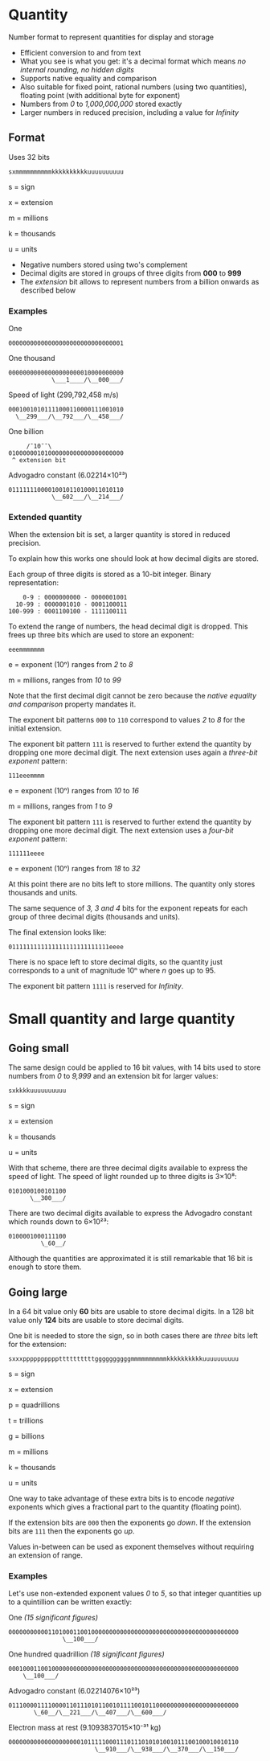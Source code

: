 # Quantity
Number format to represent quantities for display and storage

* Efficient conversion to and from text
* What you see is what you get: it's a decimal format which means _no internal rounding, no hidden digits_
* Supports native equality and comparison
* Also suitable for fixed point, rational numbers (using two quantities), floating point (with additional byte for exponent)
* Numbers from _0_ to _1,000,000,000_ stored exactly
* Larger numbers in reduced precision, including a value for _Infinity_

## Format

Uses 32 bits

~~~
sxmmmmmmmmmmkkkkkkkkkkuuuuuuuuuu
~~~

s
  = sign

x
  = extension

m
  = millions

k
  = thousands

u
  = units

* Negative numbers stored using two's complement
* Decimal digits are stored in groups of three digits from **000** to **999**
* The _extension_ bit allows to represent numbers from a billion onwards as described below

### Examples

One
~~~
00000000000000000000000000000001
~~~

One thousand
~~~
00000000000000000000010000000000
            \___1____/\__000___/
~~~

Speed of light (299,792,458 m/s)
~~~
00010010101111000110000111001010
  \__299___/\__792___/\__458___/
~~~

One billion
~~~
     /¯10¯¯\
01000000101000000000000000000000
 ^ extension bit
~~~

Advogadro constant (6.02214×10²³)
~~~
01111111000010010110100011010110
            \__602___/\__214___/
~~~

### Extended quantity

When the extension bit is set, a larger quantity is stored in reduced precision.

To explain how this works one should look at how decimal digits are stored.

Each group of three digits is stored as a 10-bit integer. Binary representation:

~~~
    0-9 : 0000000000 - 0000001001
  10-99 : 0000001010 - 0001100011
100-999 : 0001100100 - 1111100111
~~~

To extend the range of numbers, the head decimal digit is dropped. This frees up three bits which are used to store an exponent:

~~~
eeemmmmmmm
~~~

e
  = exponent (10ⁿ) ranges from _2_ to _8_

m
  = millions, ranges from _10_ to _99_

Note that the first decimal digit cannot be zero because the _native equality and comparison_ property mandates it.

The exponent bit patterns `000` to `110` correspond to values _2_ to _8_ for the initial extension.

The exponent bit pattern `111` is reserved to further extend the quantity by dropping one more decimal digit.
The next extension uses again a _three-bit exponent_ pattern:

~~~
111eeemmmm
~~~

e
  = exponent (10ⁿ) ranges from _10_ to _16_

m
  = millions, ranges from _1_ to _9_

The exponent bit pattern `111` is reserved to further extend the quantity by dropping one more decimal digit.
The next extension uses a _four-bit exponent_ pattern:

~~~
111111eeee
~~~

e
  = exponent (10ⁿ) ranges from _18_ to _32_

At this point there are no bits left to store millions. The quantity only stores thousands and units.

The same sequence of _3, 3 and 4_ bits for the exponent repeats for each group of three decimal digits (thousands and units).

The final extension looks like:

~~~
0111111111111111111111111111eeee
~~~

There is no space left to store decimal digits, so the quantity just corresponds to a unit of magnitude 10ⁿ where _n_ goes up to 95.

The exponent bit pattern `1111` is reserved for _Infinity_.

# Small quantity and large quantity

## Going small

The same design could be applied to 16 bit values, with 14 bits used to store numbers from _0_ to _9,999_ and an extension bit for larger values:

~~~
sxkkkkuuuuuuuuuu
~~~

s
  = sign

x
  = extension

k
  = thousands

u
  = units

With that scheme, there are three decimal digits available to express the speed of light. The speed of light rounded up to three digits is 3×10⁸:

~~~
0101000100101100
      \__300___/
~~~

There are two decimal digits available to express the Advogadro constant which rounds down to 6×10²³:

~~~
0100001000111100
         \_60__/
~~~

Although the quantities are approximated it is still remarkable that 16 bit is enough to store them.

## Going large

In a 64 bit value only **60** bits are usable to store decimal digits. In a 128 bit value only **124** bits are usable to store decimal digits.

One bit is needed to store the sign, so in both cases there are _three_ bits left for the extension:

~~~
sxxxppppppppppttttttttttggggggggggmmmmmmmmmmkkkkkkkkkkuuuuuuuuuu
~~~

s
  = sign
  
x
  = extension

p
  = quadrillions

t
  = trillions

g
  = billions

m
  = millions

k
  = thousands

u
  = units

One way to take advantage of these extra bits is to encode _negative_ exponents which gives a fractional part to the quantity (floating point).

If the extension bits are `000` then the exponents go _down_. If the extension bits are `111` then the exponents go _up_.

Values in-between can be used as exponent themselves without requiring an extension of range.

### Examples

Let's use non-extended exponent values _0_ to _5_, so that integer quantities up to a quintillion can be written exactly:

One _(15 significant figures)_
~~~
0000000000011010001100100000000000000000000000000000000000000000
               \__100___/
~~~

One hundred quadrillion _(18 significant figures)_
~~~
0001000110010000000000000000000000000000000000000000000000000000
    \__100___/
~~~

Advogadro constant (6.02214076×10²³)
~~~
0111000011110000110111010110010111100101100000000000000000000000
       \_60__/\__221___/\__407___/\__600___/
~~~

Electron mass at rest (9.1093837015×10⁻³¹ kg)
~~~
0000000000000000000010111110001110111010101001011100100010010110
                        \__910___/\__938___/\__370___/\__150___/
~~~
